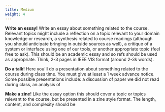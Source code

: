 ```yaml
---
title: Medium
weight: 4
---
```


**Write an essay!** Write an essay about something related to the course. Relevant topics might include a reflection on a topic relevant to your domain knowledge or research, a synthesis related to course readings (although you should anticipate bringing in outside sources as well), a critique of a system or interface using one of our tools, or another appropriate topic (feel free to ask). This should be an academic essay and so refs should be used as appropriate. Think, 2-3 pages in IEEE VIS format (around 2-3k words).

**Do a talk!** Here you'll do a presentation about something related to the course during class time. You must give at least a 1 week advance notice. Some possible presentations include: a discussion of paper we did not read during class, an analysis of

**Make a zine!** Like the essay option this should cover a topic or topics relevant to the course, but be presented in a zine style format. The length, content, and complexity should be

